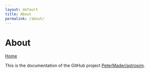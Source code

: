 ```yaml
---
layout: default
title: About
permalink: /about/
---
```


# About
[Home](./)

This is the documentation of the GitHub project [PeterMader/astrosim](https://github.com/PeterMader/astrosim).
